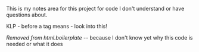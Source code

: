 This is my notes area for this project for code I don't understand or have questions about.

KLP - before a tag means - look into this!


*Removed from html.boilerplate* -- because I don't know yet why this code is needed or what it does

<meta http-equiv="X-UA-Compatible" content="IE=edge">
        <title></title>
        <meta name="description" content="">
        <meta name="viewport" content="width=device-width, initial-scale=1">

 <html class="no-js"> <!--<![endif]-->

 
